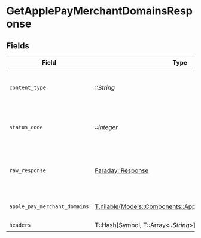 # GetApplePayMerchantDomainsResponse


## Fields

| Field                                                                                                    | Type                                                                                                     | Required                                                                                                 | Description                                                                                              |
| -------------------------------------------------------------------------------------------------------- | -------------------------------------------------------------------------------------------------------- | -------------------------------------------------------------------------------------------------------- | -------------------------------------------------------------------------------------------------------- |
| `content_type`                                                                                           | *::String*                                                                                               | :heavy_check_mark:                                                                                       | HTTP response content type for this operation                                                            |
| `status_code`                                                                                            | *::Integer*                                                                                              | :heavy_check_mark:                                                                                       | HTTP response status code for this operation                                                             |
| `raw_response`                                                                                           | [Faraday::Response](https://www.rubydoc.info/gems/faraday/Faraday/Response)                              | :heavy_check_mark:                                                                                       | Raw HTTP response; suitable for custom response parsing                                                  |
| `apple_pay_merchant_domains`                                                                             | [T.nilable(Models::Components::ApplePayMerchantDomains)](../../models/shared/applepaymerchantdomains.md) | :heavy_minus_sign:                                                                                       | The request completed successfully.                                                                      |
| `headers`                                                                                                | T::Hash[Symbol, T::Array<*::String*>]                                                                    | :heavy_check_mark:                                                                                       | N/A                                                                                                      |